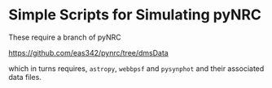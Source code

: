 # Simple Scripts for Simulating pyNRC

These require a branch of pyNRC

https://github.com/eas342/pynrc/tree/dmsData

which in turns requires, `astropy`, `webbpsf` and `pysynphot` and their associated data files.
